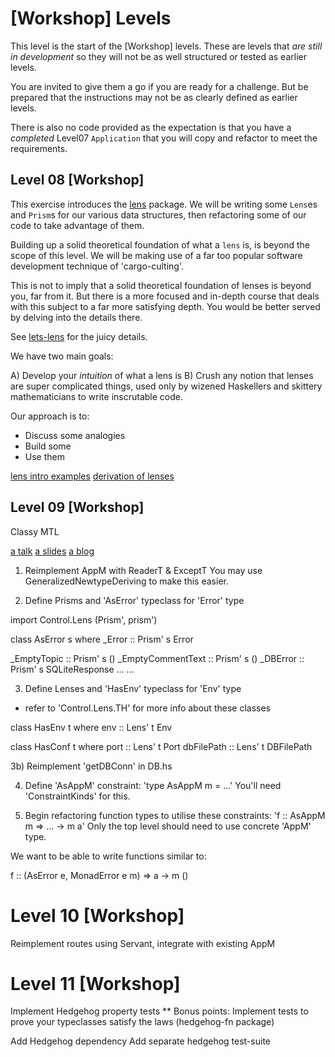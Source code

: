 # [Workshop] Levels

This level is the start of the [Workshop] levels. These are levels that _are
still in development_ so they will not be as well structured or tested as
earlier levels.

You are invited to give them a go if you are ready for a challenge. But be
prepared that the instructions may not be as clearly defined as earlier levels.

There is also no code provided as the expectation is that you have a _completed_
Level07 `Application` that you will copy and refactor to meet the requirements.


## Level 08 [Workshop]

This exercise introduces the [lens](https://hackage.haskell.org/package/lens)
package. We will be writing some `Lens`es and `Prism`s for our various data
structures, then refactoring some of our code to take advantage of them.

Building up a solid theoretical foundation of what a `lens` is, is beyond the
scope of this level. We will be making use of a far too popular software
development technique of 'cargo-culting'.

This is not to imply that a solid theoretical foundation of lenses is beyond
you, far from it. But there is a more focused and in-depth course that deals
with this subject to a far more satisfying depth. You would be better served by
delving into the details there.

See [lets-lens](https://github.com/data61/lets-lens) for the juicy details.

We have two main goals:

A) Develop your _intuition_ of what a lens is
B) Crush any notion that lenses are super complicated things, used only by
   wizened Haskellers and skittery mathematicians to write inscrutable code.

Our approach is to:

* Discuss some analogies
* Build some
* Use them

[lens intro examples](https://github.com/ekmett/lens/wiki/Examples)
[derivation of lenses](https://github.com/ekmett/lens/wiki/Derivation)


## Level 09 [Workshop]

Classy MTL

[a talk](https://www.youtube.com/watch?v=GZPup5Iuaqw)
[a slides](https://github.com/gwils/next-level-mtl-with-classy-optics)
[a blog](https://carlo-hamalainen.net/2015/07/20/classy-mtl/)

1) Reimplement AppM with ReaderT & ExceptT 
  You may use GeneralizedNewtypeDeriving to make this easier.

2) Define Prisms and 'AsError' typeclass for 'Error' type

import Control.Lens (Prism', prism')

class AsError s where
  _Error :: Prism' s Error
  
  _EmptyTopic       :: Prism' s ()
  _EmptyCommentText :: Prism' s ()
  _DBError          :: Prism' s SQLiteResponse
  ...
  ...

3) Define Lenses and 'HasEnv' typeclass for 'Env' type
- refer to 'Control.Lens.TH' for more info about these classes

class HasEnv t where
  env :: Lens' t Env

class HasConf t where
  port :: Lens' t Port
  dbFilePath :: Lens' t DBFilePath

3b) Reimplement 'getDBConn' in DB.hs

4) Define 'AsAppM' constraint: 
  'type AsAppM m = ...'
  You'll need 'ConstraintKinds' for this.

5) Begin refactoring function types to utilise these constraints:
  'f :: AsAppM m => ... -> m a'
  Only the top level should need to use concrete 'AppM' type.

We want to be able to write functions similar to:

f :: (AsError e, MonadError e m) => a -> m ()

# Level 10 [Workshop]

Reimplement routes using Servant, integrate with existing AppM

# Level 11 [Workshop]

Implement Hedgehog property tests
** Bonus points: Implement tests to prove your typeclasses satisfy the laws (hedgehog-fn package)

Add Hedgehog dependency
Add separate hedgehog test-suite
